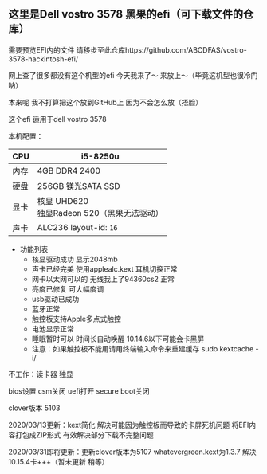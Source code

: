 ## 这里是Dell vostro 3578 黑果的efi（可下载文件的仓库）

需要预览EFI内的文件 请移步至此仓库https://github.com/ABCDFAS/vostro-3578-hackintosh-efi/

网上查了很多都没有这个机型的efi 今天我来了～ 来放上～（毕竟这机型也很冷门呐）

本来呢 我不打算把这个放到GitHub上 因为不会怎么放（捂脸）

这个efi 适用于dell vostro 3578 

本机配置：

| CPU  | i5-8250u                                        |
| ---- | ----------------------------------------------- |
| 内存 | 4GB DDR4 2400                                   |
| 硬盘 | 256GB 镁光SATA SSD                              |
| 显卡 | 核显 UHD620<br />独显Radeon 520（黑果无法驱动） |
| 声卡 | ALC236 layout-id: `16`                          |

- 功能列表
  - 核显驱动成功 显示2048mb
  - 声卡已经完美 使用applealc.kext 耳机切换正常
  - 网卡以太网可以的 无线我上了94360cs2 正常
  - 亮度已修复 可大幅度调
  - usb驱动已成功
  - 蓝牙正常
  - 触控板支持Apple多点式触控
  - 电池显示正常
  - 睡眠暂时可以 时间长自动唤醒 10.14.6以下可能会卡黑屏
  - 注意：如果触控板不能用请用终端输入命令来重建缓存 sudo kextcache -i/

不工作：读卡器 独显

bios设置 csm关闭 uefi打开 secure boot关闭

clover版本 5103

2020/03/13更新：kext简化 解决可能因为触控板而导致的卡屏死机问题 将EFI内容打包成ZIP形式 有效解决部分下载不完整问题

2020/03/31即将更新：更新clover版本为5107 whatevergreen.kext为1.3.7 解决10.15.4卡+++（暂未更新 稍等）
